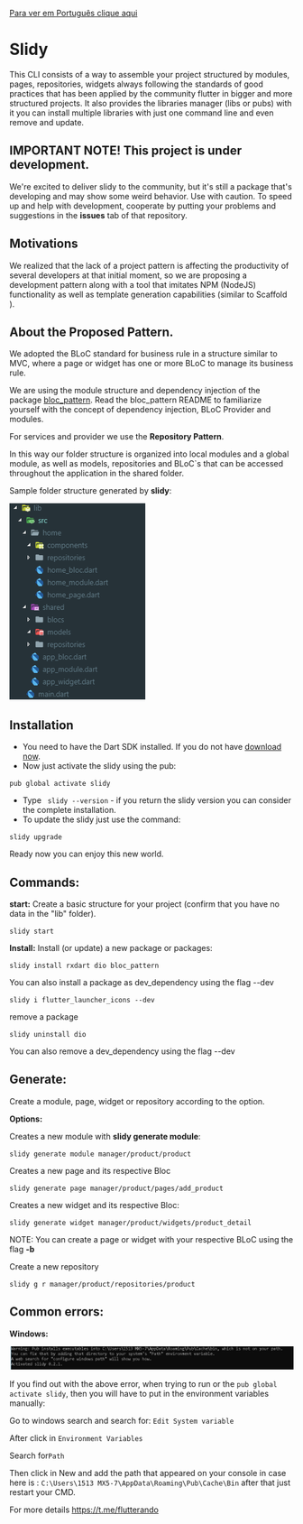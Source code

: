 [Para ver em Português clique aqui](README-PT.md)

# Slidy

This CLI consists of a way to assemble your project structured by modules, pages, repositories, widgets always following the standards of good practices that has been applied by the community flutter in bigger and more structured projects.
It also provides the libraries manager (libs or pubs) with it you can install multiple libraries with just one command line and even remove and update.

## IMPORTANT NOTE! This project is under development.

We're excited to deliver slidy to the community, but it's still a package that's developing and may show some weird behavior. Use with caution.
To speed up and help with development, cooperate by putting your problems and suggestions in the **issues** tab of that repository.

## Motivations

We realized that the lack of a project pattern is affecting the productivity of several developers at that initial moment, so we are proposing a development pattern along with a tool that imitates NPM (NodeJS) functionality as well as template generation capabilities (similar to Scaffold ).

## About the Proposed Pattern.

We adopted the BLoC standard for business rule in a structure similar to MVC, where a page or widget has one or more BLoC to manage its business rule.

We are using the module structure and dependency injection of the package [bloc_pattern](https://pub.dev/packages/bloc_pattern). Read the bloc_pattern README to familiarize yourself with the concept of dependency injection, BLoC Provider and modules.


For services and provider we use the **Repository Pattern**.

In this way our folder structure is organized into local modules and a global module, as well as models, repositories and BLoC`s that can be accessed throughout the application in the shared folder.

Sample folder structure generated by **slidy**:

![Folder example](/folder.png)

## Installation

- You need to have the Dart SDK installed. If you do not have [download now](https://dart.dev/get-dart).
- Now just activate the slidy using the pub:

```
pub global activate slidy
```
- Type  ` slidy --version` -  if you return the slidy version you can consider the complete installation.
- To update the slidy just use the command:
```
slidy upgrade
```

Ready now you can enjoy this new world.

## Commands:    
  **start:** 
     Create a basic structure for your project (confirm that you have no data in the "lib" folder).
```  
slidy start
```     

**Install:**
Install (or update) a new package or packages:
```
slidy install rxdart dio bloc_pattern
```
You can also install a package as dev_dependency using the flag --dev
```
slidy i flutter_launcher_icons --dev
``` 
remove a package
 ```
 slidy uninstall dio 
 ```
You can also remove a dev_dependency using the flag --dev


## Generate:

Create a module, page, widget or repository according to the option.
    
**Options:**
    
Creates a new module with **slidy generate module**:
``` 
slidy generate module manager/product/product
``` 

Creates a new page and its respective Bloc
```
slidy generate page manager/product/pages/add_product
``` 
            
Creates a new widget and its respective Bloc:
```
slidy generate widget manager/product/widgets/product_detail
``` 
NOTE: You can create a page or widget with your respective BLoC using the flag **-b**
            
Create a new repository
```
slidy g r manager/product/repositories/product
``` 


## Common errors:

**Windows:** 

  ![Folder example](/error_windows_install.jpg)

  If you find out with the above error, when trying to run or the ```pub global activate slidy```, then you will have to put in the environment variables manually:

  Go to windows search and search for:  ```Edit System variable```

  After click in ```Environment Variables```

  Search for```Path```

  Then click in New and add the path that appeared on your console in case here is : ```C:\Users\1513 MX5-7\AppData\Roaming\Pub\Cache\Bin``` after that just restart your CMD.




For more details https://t.me/flutterando

